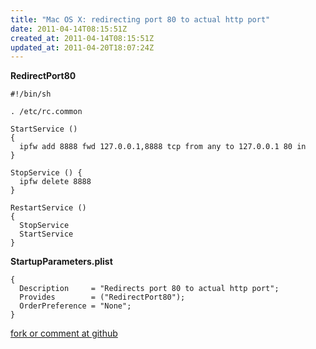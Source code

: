 ```yaml
---
title: "Mac OS X: redirecting port 80 to actual http port"
date: 2011-04-14T08:15:51Z
created_at: 2011-04-14T08:15:51Z
updated_at: 2011-04-20T18:07:24Z
---
```


<strong>RedirectPort80</strong>

    #!/bin/sh
    
    . /etc/rc.common
    
    StartService ()
    {
      ipfw add 8888 fwd 127.0.0.1,8888 tcp from any to 127.0.0.1 80 in
    }
    
    StopService () {
      ipfw delete 8888
    }
    
    RestartService ()
    {
      StopService
      StartService
    }

<strong>StartupParameters.plist</strong>

    {
      Description     = "Redirects port 80 to actual http port";
      Provides        = ("RedirectPort80");
      OrderPreference = "None";
    }

[fork or comment at github](https://gist.github.com/919114)
